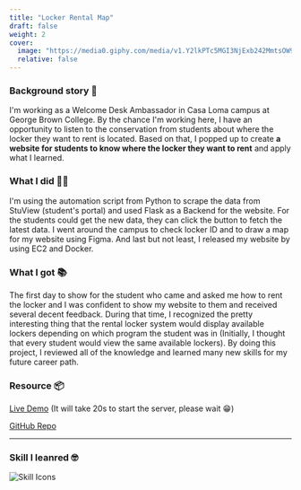 ```yaml
---
title: "Locker Rental Map"
draft: false
weight: 2
cover:
  image: "https://media0.giphy.com/media/v1.Y2lkPTc5MGI3NjExb242MmtsOW9zbzBjMmZzOXNlMWFoc2tnY256Z2R1N2t0Z2Z0OTd0diZlcD12MV9pbnRlcm5hbF9naWZfYnlfaWQmY3Q9Zw/0nRmUNEUOs6FvkUcur/giphy.gif"
  relative: false 
---
```


### Background story 📜
I'm working as a Welcome Desk Ambassador in Casa Loma campus at George Brown College. By the chance I'm working here, I have an opportunity to listen to the conservation from students about where the locker they want to rent is located. Based on that, I popped up to create **a website for students to know where the locker they want to rent** and apply what I learned. 

### What I did 👨‍💻
I'm using the automation script from Python to scrape the data from StuView (student's portal) and used Flask as a Backend for the website. For the students could get the new data, they can click the button to fetch the latest data. I went around the campus to check locker ID and to draw a map for my website using Figma. And last but not least, I released my website by using EC2 and Docker.

### What I got 📚
The first day to show for the student who came and asked me how to rent the locker and I was confident to show my website to them and received several decent feedback. During that time, I recognized the pretty interesting thing that the rental locker system would display available lockers depending on which program the student was in (Initially, I thought that every student would view the same available lockers). By doing this project, I reviewed all of the knowledge and learned many new skills for my future career path.

### Resource 📦

[Live Demo](https://locker-rental.onrender.com/)  (It will take 20s to start the server, please wait 😁)

[GitHub Repo](https://github.com/biradon/Locker-Rental)


--- 

### Skill I leanred 🤓

![Skill Icons](https://skillicons.dev/icons?i=html,css,bootstrap,js,python,flask,selenium,docker,aws,figma)





